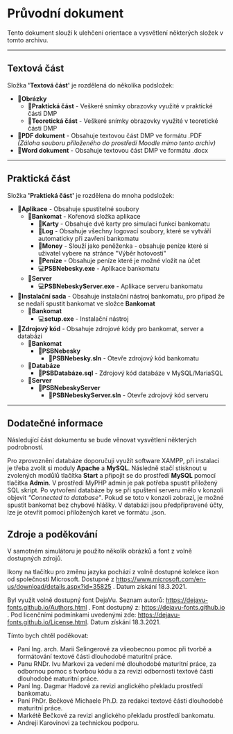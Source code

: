 # Průvodní dokument
Tento dokument slouží k ulehčení orientace a vysvětlení některých
 složek v tomto archivu.

---
## Textová část
Složka **'Textová část'** je rozdělená do několika podsložek:
 * 📁**Obrázky**
    * 📁**Praktická část** - Veškeré snímky obrazovky využité v praktické části DMP
    * 📁**Teoretická část** - Veškeré snímky obrazovky využité v teoretické části DMP
 * 📁**PDF dokument** - Obsahuje textovou část DMP ve formátu .PDF *(Záloha souboru přiloženého do prostředí Moodle mimo tento archiv)* 
 * 📁**Word dokument** - Obsahuje textovou část DMP ve formátu .docx

---
## Praktická část
Složka **'Praktická část'** je rozdělena do mnoha podsložek:
 * 📁**Aplikace** - Obsahuje spustitelné soubory
    * 📁**Bankomat** - Kořenová složka aplikace
        * 📁**Karty** - Obsahuje dvě karty pro simulaci funkcí bankomatu
        * 📁**Log** - Obsahuje všechny logovací soubory, které se vytváří automaticky při zavření bankomatu
        * 📁**Money** - Slouží jako peněženka - obsahuje peníze které si uživatel vybere na stránce "Výběr hotovosti"
        * 📁**Peníze** - Obsahuje peníze které je možné vložit na účet
        * 💻**PSBNebesky.exe** - Aplikace bankomatu
    * 📁**Server**
        * 💻**PSBNebeskyServer.exe** - Aplikace serveru bankomatu
 * 📁**Instalační sada** - Obsahuje instalační nástroj bankomatu, pro případ že se nedaří spustit bankomat ve  složce **Bankomat**
    * 📁**Bankomat**
        * 💻**setup.exe** - Instalační nástroj
 * 📁**Zdrojový kód** - Obsahuje zdrojové kódy pro bankomat, server a databázi
    * 📁**Bankomat**
        * 📁**PSBNebesky**
            * 🧰**PSBNebesky.sln** - Otevře zdrojový kód bankomatu
    * 📁**Databáze**
        * 🧰**PSBDatabáze.sql** - Zdrojový kód databáze v MySQL/MariaSQL
    * 📁**Server**
        * 📁**PSBNebeskyServer**
            * 🧰**PSBNebeskyServer.sln** - Otevře zdrojový kód serveru

---
## Dodatečné informace
Následující část dokumentu se bude věnovat vysvětlení některých podrobností.
 
  Pro zprovoznění databáze doporučuji využít software XAMPP, při instalaci je třeba zvolit si moduly **Apache** a **MySQL**. Následně stačí stisknout u zvolených modůlů tlačítka **Start** a připojit se do prostředí **MySQL** pomocí tlačítka **Admin**. V prostředí MyPHP admin je pak potřeba spustit přiložený SQL skript. Po vytvoření databáze by se při spuštení serveru mělo v konzoli objevit *"Connected to database"*. Pokud se toto v konzoli zobrazí, je možné spustit bankomat bez chybové hlášky. V databázi jsou předpřipravené účty, lze je otevřít pomocí přiložených karet ve formátu .json.

## Zdroje a poděkování

V samotném simulátoru je použito několik obrázků a font z volně dostupných zdrojů. 

Ikony na tlačítku pro změnu jazyka pochází z volně dostupné kolekce ikon od společnosti Microsoft. Dostupné z https://www.microsoft.com/en-us/download/details.aspx?id=35825 . Datum získání 18.3.2021.

Byl využit volně dostupný font DejaVu. Seznam autorů: https://dejavu-fonts.github.io/Authors.html . Font dostupný z: https://dejavu-fonts.github.io . Pod licenčními podmínkami uvedenými zde: https://dejavu-fonts.github.io/License.html. Datum získání 18.3.2021.


Tímto bych chtěl poděkovat:
 * Paní Ing. arch. Marii Selingerové za všeobecnou pomoc při tvorbě a formátování textové části dlouhodobé maturitní práce.
 * Panu RNDr. Ivu Markovi za vedení mé dlouhodobé maturitní práce, za odbornou pomoc s tvorbou kódu a za revizi odbornosti textové části dlouhodobé maturitní práce.
 * Paní Ing. Dagmar Hadové za revizi anglického překladu prostředí bankomatu.
 * Paní PhDr. Bečkové Michaele Ph.D. za redakci textové části dlouhodobé maturitní práce.
 * Markétě Bečkové za revizi anglického překladu prostředí bankomatu.
 * Andreji Karovinovi za technickou podporu.